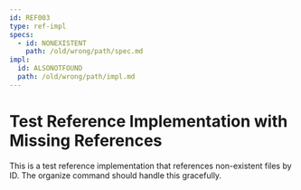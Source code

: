 ```yaml
---
id: REF003
type: ref-impl
specs:
  - id: NONEXISTENT
    path: /old/wrong/path/spec.md
impl:
  id: ALSONOTFOUND
  path: /old/wrong/path/impl.md
---
```


# Test Reference Implementation with Missing References

This is a test reference implementation that references non-existent files by ID. The organize command should handle this gracefully.
